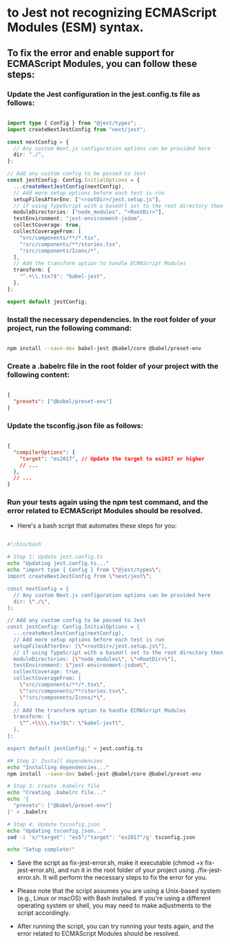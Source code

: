 # to Jest not recognizing ECMAScript Modules (ESM) syntax.

## To fix the error and enable support for ECMAScript Modules, you can follow these steps:

### Update the Jest configuration in the jest.config.ts file as follows:

````ts

import type { Config } from "@jest/types";
import createNextJestConfig from "next/jest";

const nextConfig = {
  // Any custom Next.js configuration options can be provided here
  dir: "./",
};

// Add any custom config to be passed to Jest
const jestConfig: Config.InitialOptions = {
  ...createNextJestConfig(nextConfig),
  // Add more setup options before each test is run
  setupFilesAfterEnv: ["<rootDir>/jest.setup.js"],
  // if using TypeScript with a baseUrl set to the root directory then you need the below for alias" to work
  moduleDirectories: ["node_modules", "<RootDir>"],
  testEnvironment: "jest-environment-jsdom",
  collectCoverage: true,
  collectCoverageFrom: [
    "src/components/**/*.tsx",
    "!src/components/**/stories.tsx",
    "!src/components/Icons/*",
  ],
  // Add the transform option to handle ECMAScript Modules
  transform: {
    "^.+\\.tsx?$": "babel-jest",
  },
};

export default jestConfig;
````

### Install the necessary dependencies. In the root folder of your project, run the following command:

````bash

npm install --save-dev babel-jest @babel/core @babel/preset-env
````

### Create a .babelrc file in the root folder of your project with the following content:

````json

{
  "presets": ["@babel/preset-env"]
}
````

### Update the tsconfig.json file as follows:

````json

{
  "compilerOptions": {
    "target": "es2017", // Update the target to es2017 or higher
    // ...
  },
  // ...
}
````

### Run your tests again using the npm test command, and the error related to ECMAScript Modules should be resolved.

- Here's a bash script that automates these steps for you:


````bash

#!/bin/bash

# Step 1: Update jest.config.ts
echo "Updating jest.config.ts..."
echo "import type { Config } from \"@jest/types\";
import createNextJestConfig from \"next/jest\";

const nextConfig = {
  // Any custom Next.js configuration options can be provided here
  dir: \"./\",
};

// Add any custom config to be passed to Jest
const jestConfig: Config.InitialOptions = {
  ...createNextJestConfig(nextConfig),
  // Add more setup options before each test is run
  setupFilesAfterEnv: [\"<rootDir>/jest.setup.js\"],
  // if using TypeScript with a baseUrl set to the root directory then you need the below for alias\" to work
  moduleDirectories: [\"node_modules\", \"<RootDir>\"],
  testEnvironment: \"jest-environment-jsdom\",
  collectCoverage: true,
  collectCoverageFrom: [
    \"src/components/**/*.tsx\",
    \"!src/components/**/stories.tsx\",
    \"!src/components/Icons/*\",
  ],
  // Add the transform option to handle ECMAScript Modules
  transform: {
    \"^.+\\\\.tsx?$\": \"babel-jest\",
  },
};

export default jestConfig;" > jest.config.ts

## Step 2: Install dependencies
echo "Installing dependencies..."
npm install --save-dev babel-jest @babel/core @babel/preset-env

# Step 3: Create .babelrc file
echo "Creating .babelrc file..."
echo '{
  "presets": ["@babel/preset-env"]
}' > .babelrc

# Step 4: Update tsconfig.json
echo "Updating tsconfig.json..."
sed -i 's/"target": "es5"/"target": "es2017"/g' tsconfig.json

echo "Setup complete!"
````

- Save the script as fix-jest-error.sh, make it executable (chmod +x fix-jest-error.sh), and run it in the root folder of your project using ./fix-jest-error.sh. It will perform the necessary steps to fix the error for you.

- Please note that the script assumes you are using a Unix-based system (e.g., Linux or macOS) with Bash installed. If you're using a different operating system or shell, you may need to make adjustments to the script accordingly.

- After running the script, you can try running your tests again, and the error related to ECMAScript Modules should be resolved.
